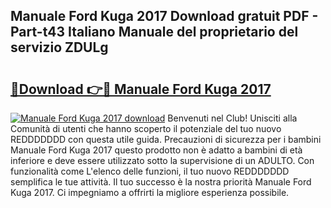 ## Manuale Ford Kuga 2017 Download gratuit PDF - Part-t43 Italiano Manuale del proprietario del servizio ZDULg

# <h2><a href="http://dff3mi.blite.top/?on=Manuale+Ford+Kuga+2017">🔗Download 👉🔴 Manuale Ford Kuga 2017</a></h2>

[![Manuale Ford Kuga 2017 download](https://i.imgur.com/lujVjoI.png)](http://dff3mi.blite.top/?on=Manuale+Ford+Kuga+2017)
Benvenuti nel Club! Unisciti alla Comunità di utenti che hanno scoperto il potenziale del tuo nuovo REDDDDDDD con questa utile guida. Precauzioni di sicurezza per i bambini Manuale Ford Kuga 2017 questo prodotto non è adatto a bambini di età inferiore e deve essere utilizzato sotto la supervisione di un ADULTO. Con funzionalità come L'elenco delle funzioni, il tuo nuovo REDDDDDDD semplifica le tue attività. Il tuo successo è la nostra priorità Manuale Ford Kuga 2017. Ci impegniamo a offrirti la migliore esperienza possibile.
